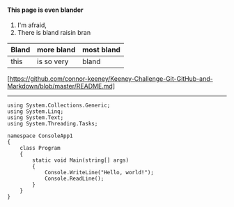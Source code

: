 #### This page is even blander
1. I'm afraid,
2. There is bland raisin bran

Bland | more bland | most bland
------|------------|-----------
this | is so very | bland

[https://github.com/connor-keeney/Keeney-Challenge-Git-GitHub-and-Markdown/blob/master/README.md]

******************************************************

```using System;
using System.Collections.Generic;
using System.Linq;
using System.Text;
using System.Threading.Tasks;

namespace ConsoleApp1
{
    class Program
    {
        static void Main(string[] args)
        {
            Console.WriteLine("Hello, world!");
            Console.ReadLine();
        }
    }
}
```
